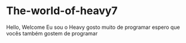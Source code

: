 # The-world-of-heavy7
Hello, Welcome
Eu sou o Heavy gosto muito de programar 
espero que vocês também gostem de programar 
